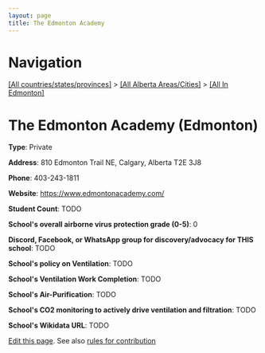 ```yaml
---
layout: page
title: The Edmonton Academy
---
```

# Navigation

[[All countries/states/provinces]](../../..) > [[All Alberta Areas/Cities]](../..) > [[All In Edmonton]](..)

# The Edmonton Academy (Edmonton)

**Type**: Private

**Address**: 810 Edmonton Trail NE, Calgary, Alberta T2E 3J8

**Phone**: 403-243-1811

**Website**: <https://www.edmontonacademy.com/>

**Student Count**: TODO

**School's overall airborne virus protection grade (0-5)**: 0

**Discord, Facebook, or WhatsApp group for discovery/advocacy for THIS school**: TODO

**School's policy on Ventilation**: TODO

**School's Ventilation Work Completion**: TODO

**School's Air-Purification**: TODO

**School's CO2 monitoring to actively drive ventilation and filtration**: TODO

**School's Wikidata URL**: TODO


[Edit this page](https://github.com/ventilate-schools/AB/edit/main/./Edmonton/The_Edmonton_Academy.md). See also [rules for contribution](../../../contribution-rules/)